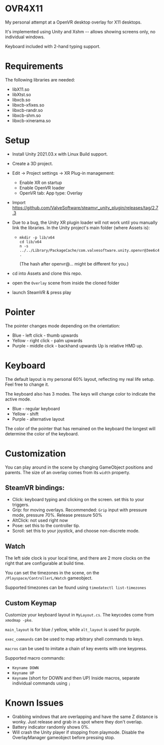 # OVR4X11
My personal attempt at a OpenVR desktop overlay for X11 desktops.

It's implemented using Unity and Xshm -- allows showing screens only, no individual windows.

Keyboard included with 2-hand typing support.

# Requirements

The following libraries are needed:
- libX11.so
- libXtst.so
- libxcb.so
- libxcb-xfixes.so
- libxcb-randr.so
- libxcb-shm.so
- libxcb-xinerama.so

# Setup

- Install Unity 2021.03.x with Linux Build support.
- Create a 3D project.
- Edit -> Project settings -> XR Plug-in management:
  - Enable XR on startup
  - Enable OpenVR loader
  - OpenVR tab: App type: Overlay
  
- Import https://github.com/ValveSoftware/steamvr_unity_plugin/releases/tag/2.7.3
- Due to a bug, the Unity XR plugin loader will not work until you manually link the libraries. In the Unity project's main folder (where Assets is):
  - ```
    mkdir -p lib/x64
    cd lib/x64
    n -s ../../Library/PackageCache/com.valvesoftware.unity.openvr@3ee6c452bc34/Runtime/x64/*.so .
    ```
    (The hash after openvr@... might be different for you.)

- cd into Assets and clone this repo.
- open the `Overlay` scene from inside the cloned folder
- launch SteamVR & press play

# Pointer

The pointer changes mode depending on the orientation:
- Blue - left click - thumb upwards
- Yellow - right click - palm upwards
- Purple - middle click - backhand upwards
Up is relative HMD up.

# Keyboard

The default layout is my personal 60% layout, reflecting my real life setup. Feel free to change it.

The keyboard also has 3 modes. The keys will change color to indicate the active mode. 

- Blue - regular keyboard
- Yellow - shift
- Purple - alternative layout

The color of the pointer that has remained on the keyboard the longest will determine the color of the keyboard.

# Customization

You can play around in the scene by changing GameObject positions and parents. The size of an overlay comes from its `width` property.

## SteamVR bindings:
- Click: keyboard typing and clicking on the screen. set this to your triggers.
- Grip: for moving overlays. Recommended: `Grip` input with pressure mode, pressure 70%. Release pressure 50%
- AltClick: not used right now
- Pose: set this to the controller tip.
- Scroll: set this to your joystick, and choose non-discrete mode.

## Watch

The left side clock is your local time, and there are 2 more clocks on the right that are configurable at build time.

You can set the timezones in the scene, on the `/Playspace/ControllerL/Watch` gameobject.

Supported timezones can be found using `timedatectl list-timezones`

## Custom Keymap

Customize your keyboard layout in `MyLayout.cs`. The keycodes come from `xmodmap -pke`.

`main_layout` is for blue / yellow, while `alt_layout` is used for purple.

`exec_commands` can be used to map arbitrary shell commands to keys.

`macros` can be used to imitate a chain of key events with one keypress.

Supported macro commands:
- `Keyname DOWN`
- `Keyname UP`
- `Keyname` (short for DOWN and then UP)
Inside macros, separate individual commands using `;`

# Known Issues

- Grabbing windows that are overlapping and have the same Z distance is wonky. Just release and grab in a spot where they don't overlap.
- Battery indicator randomly shows 0%.
- Will crash the Unity player if stopping from playmode. Disable the OverlayManager gameobject before pressing stop.
